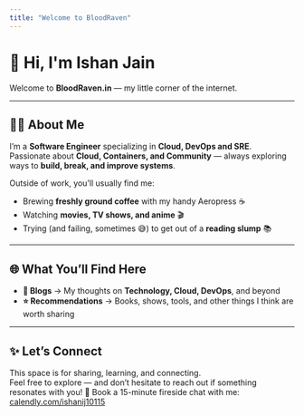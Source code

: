 ```yaml
---
title: "Welcome to BloodRaven"
---
```


# 👋 Hi, I'm Ishan Jain

Welcome to **BloodRaven.in** — my little corner of the internet.  

---

## 🧑‍💻 About Me

I’m a **Software Engineer** specializing in **Cloud, DevOps and SRE**.
Passionate about **Cloud, Containers, and Community** — always exploring ways to **build, break, and improve systems**. 

Outside of work, you’ll usually find me:
- Brewing **freshly ground coffee** with my handy Aeropress ☕  
- Watching **movies, TV shows, and anime** 🎬  
- Trying (and failing, sometimes 😅) to get out of a **reading slump** 📚  

---

## 🌐 What You’ll Find Here

- **📝 Blogs** → My thoughts on **Technology, Cloud, DevOps**, and beyond  
- **⭐ Recommendations** → Books, shows, tools, and other things I think are worth sharing  

---

## ✨ Let’s Connect

This space is for sharing, learning, and connecting.  
Feel free to explore — and don’t hesitate to reach out if something resonates with you!
📅 Book a 15-minute fireside chat with me: [calendly.com/ishanij10115](https://calendly.com/ishanij10115)
